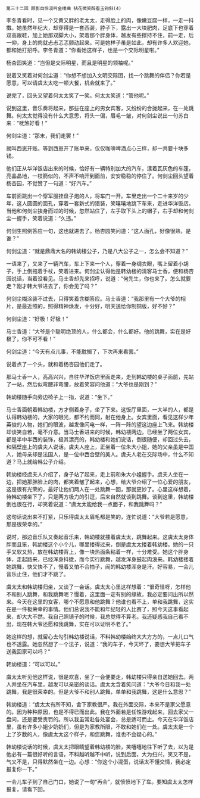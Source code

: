     第三十二回 顾影自怜漫吟金缕曲 拈花微笑醉看玉钩斜(4) 

   李冬青看时，见一个又黄又胖的老太太，走得脸上的肉，像嫩豆腐一样，一走一抖擞。她虽然年纪大，却穿得是一套西装，脖子下，露出一大块肥肉，足底下也穿着双高跟鞋，加上她那双脚大小，架着那个胖身体，越发有些撑持不住，前一走，后一仰，身上的肉就忐忐忑忑颤动起来。可是她样子虽是如此，却有许多人欢迎她，都和她打招呼。李冬青道：“你看她这样子，也是一个交际明星啦。”

   杨杏园笑道：“岂但是交际明星，而且是明星的领袖呢。”

   说着又笑着对何剑尘道：“你想不想加入文明交际团，找一个跳舞的伴侣？你若是愿意，可以请虞太太吃一顿大餐，机会就来了。”

   说完了，回头又望着何太太笑了一笑。何太太笑道：“管他呢。”

   说到这里，音乐奏将起来，那些在座上的男女宾客，又纷纷的合拢起来，在一处跳舞。何太太觉得没有什么大意思，将头一偏，眉毛一皱，对何剑尘说出一句苏白来：“呒煞好看！”

   何剑尘道：“那末，我们走罢！”

   就叫西崽开账。等到西崽开了账单来，仅仅咖啡啤酒点心三样，却一共要十块多钱。

   他们正从华洋饭店出来的时候，恰好有一辆特别加大的汽车，漾着瓦灰色的车篷，亮晶晶地，一枝箭似的，不声不响开到面前，安安稳稳的停住了。何剑尘回头望着杨杏园，不觉赞了一句道：“好汽车。”

   车前面跳出一个穿军服挂盘子炮的人，将车门一开。车里走出一个二十来岁的少年，这人圆圆的面孔，穿着一套新式的猎装，笑嘻嘻地跳下车来，走进华洋饭店。当他和何剑尘挨身而过的时候，忽然站住了，左手取下头上的帽子，右手却和何剑尘一握手，笑着说道：“久违。”

   何剑生照例答应一句，这也就进去了。杨杏园笑问道：“这人面孔，好像很熟，是谁？”

   何剑尘道：“就是鼎鼎大名的韩幼楼公子，乃是八大公子之一，怎么会不知道？”

   一语来了，又来了一辆汽车，车上下来一个人，穿着一身绸衣眼，嘴上留着小胡子，手上倒拖着手杖，笑着进来。何剑尘认得他是韩幼楼的清客马士香，便和杨杏园说话，当着没看见。马士香却先来招呼，说道：“何先生，你也来了。怎么就要走？刚才韩大爷进去了，你会见了吗？”

   何剑尘糊涂装不过去，只得笑着含糊答应。马士香道：“我那里有一个大爷的相片，是最近照的，照得精神焕发，十分好，明天送给你制铜版，好不好？”

   何剑尘道：“好极！好极！”

   马士香道：“大爷是个聪明绝顶的人，什么都会，什么都好。他的跳舞，实在是好极了，你不可不看！”

   何剑尘道：“今天有点儿事，不能耽搁了，下次再来看罢。”

   说着点了一个头，就和着杨杏园他们走了。

   那马士香一人，高高兴兴，自往华洋饭店里面走来，走到韩幼楼的桌子面前，先站了一站，然后似弯腰非弯腰，放着笑容问他道：“大爷也是刚到？”

   韩幼楼随手向旁边椅子上一指，说道：“坐下。”

   马士香面朝着韩幼楼，方才侧着身子，坐了下来。这饭厅里面，一大半的人，都是认得韩幼楼的，大家的眼光，都不约而同，射在他身上。女宾里面，看见这样少年英俊的人物，她们的眼波，越发像闪电一样，一阵一阵的望这边座上飞来。韩幼楼却谈笑自若，毫不介意。当马士香进来的时候，韩幼楼两边，已经坐了两位女宾，都是半中半西的装饰，极其漂亮的，韩幼楼和她们说话，倒很随便，却回过头去，和隔壁座上的虞夫人说话。虞夫人座上，正坐着一位朱大小姐，她的父亲虽是中国人，她母亲却是法国人，是一位中西合壁的美人。虞夫人老在交际场中，什么不知道？马上就给韩公子介绍。

   韩幼楼经虞夫人介绍了，身子站了起来，走上前和朱大小姐握手。虞夫人坐在一边，把她那胖脸上的肉，都笑着皱了起来，心想，给大爷介绍了一位心爱的朋友，这是很有光荣的，最好让他们两人在一处跳舞一回，那就更妙了。心里这样想着，待韩幼楼坐下了，只是两方极力的引逗，后来自然就谈到跳舞。谈到这里，韩幼楼倒也很在行，却笑着说道：“虞太太能给我一点面子，和我跳舞吗？”

   这句话说出来不打紧，只乐得虞太太眉毛都是笑的，连忙说道：“大爷若是愿意，那是很荣幸的。”

   说时，那边音乐队又奏起音乐来，韩幼楼就搂着虞太太，跳舞起来。这虞太太身体胖而且笨，韩幼楼这个小个儿，哪里搂得过来，倒是虞太太搂着韩幼楼。她的一只手又软又热，放在韩幼楼背上，像一块热面条粘着一样，十分难受。她这个胖身体，走起路来，已经浑身抖擞，而今实行跳舞，越发浑身鼓起肉浪来。韩幼楼搂着她跳舞，快又快不了，慢着又怕不合拍子，闹的韩幼楼浑身是汗。好容易，一会儿音乐止住，他们才不跳了。

   虞太太和韩幼楼归坐，又谈了一会话。虞太太心里这样想着：“很奇怪呀，怎样他不和别人跳舞，和我跳舞呢？慢着，这里面一定有别的缘故，我必定要问出所以然来。今天在这里的女客，哪个不愿意和他跳舞？他谁也看不上，单和我跳舞，这实在是一件极荣幸的事情。他们总说我不能和年纪轻的人比赛了，照今天这事看起来，却大大不然。我自己照镜子的时候，我总觉得不算老。我还疑惑我自己看不出，现在韩大爷还愿和我跳舞，实在可以证明不老了。”

   她这样的想，就留心去勾引韩幼楼说话，不料韩幼楼始终大大方方的，一点儿口气也不透露。她忽然想了一个法子，说道：“我的车子，今天坏了，要想大爷把车子送我回家可以吗？”

   韩幼楼道：“可以可以。”

   虞太太听见他这样说，很是欢喜，坐了一会便要走，韩幼楼只得亲自送她回去。两人并坐在汽车里，越发可以亲密的谈话。虞太太含着笑问道：“大爷今日和我一处跳舞，我是很荣幸的。但是大爷不和别人跳舞，单单和我跳舞，这是什么意思？”

   韩幼楼道：“虞太太有所不知，舍下家教很严。我在外面交际，本来不是家父愿意的。因为种种原因，也是不得已而出此。我在外面若是任性游戏起来，回去家父一盘问，还是要受责罚的。所以我虽常赴各处宴会，总是适可而止。今天在华洋饭店里，虽有许多小姐少奶奶们，但是为家教所限，不敢和她们在一处。虞太太是一个上了岁数的人，像虞太太这个样子，和您跳舞，谁也不会疑心的。”

   韩幼楼说话的时候，虞太太把眼睛望着韩幼楼的脸，笑嘻嘻地往下听了去，以为是他必有一篇很好听的言语，不料越听越不中听，说到后面，大为扫兴，笑又不是，气又不是，只得默然坐在一边。心想：“你这个小混蛋，说话太不懂交情，我必定报复你一下。”

   一会儿车子到了自己门口，她说了一句“再会”，就愤愤地下了车。要知虞太太怎样报复，请看下回。

